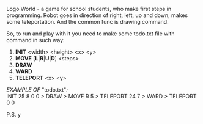 Logo World - a game for school students, who make first steps in programming. Robot goes in direction of right, left, up and down, makes some teleportation. And the common func is drawing command.
    
So, to run and play with it you need to make some todo.txt file with command in such way:
1. **INIT** \<width> \<height> \<x> \<y>
2. **MOVE** \[**L**|**R**|**U**|**D**] \<steps>
3. **DRAW**
4. **WARD**
5. **TELEPORT** \<x> \<y>

_EXAMPLE OF_ "todo.txt"_:_\
INIT 25 8 0 0 > DRAW > MOVE R 5 > TELEPORT 24 7 > WARD > TELEPORT 0 0

P.S. y